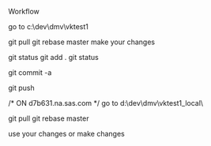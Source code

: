 Workflow

go to c:\dev\dmv\vktest1

git pull
git rebase master
make your changes

git status
git add .
git status

git commit -a

git push

/*  ON d7b631.na.sas.com */
go to d:\dev\dmv\vktest1_local\

git pull
git rebase master

use your changes or make changes


